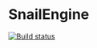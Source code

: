 # SnailEngine
[![Build status](https://ci.appveyor.com/api/projects/status/flm1kiewaqqwinp8?svg=true)](https://ci.appveyor.com/project/upMKuhn/snailengine)
